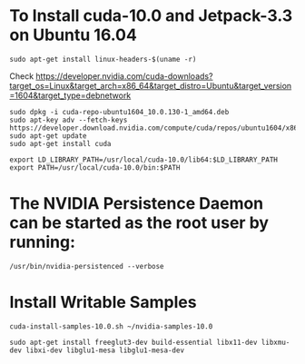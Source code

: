 # To Install cuda-10.0 and Jetpack-3.3 on Ubuntu 16.04

```sudo apt-get install linux-headers-$(uname -r)```

Check https://developer.nvidia.com/cuda-downloads?target_os=Linux&target_arch=x86_64&target_distro=Ubuntu&target_version=1604&target_type=debnetwork

```
sudo dpkg -i cuda-repo-ubuntu1604_10.0.130-1_amd64.deb
sudo apt-key adv --fetch-keys https://developer.download.nvidia.com/compute/cuda/repos/ubuntu1604/x86_64/7fa2af80.pub
sudo apt-get update
sudo apt-get install cuda

export LD_LIBRARY_PATH=/usr/local/cuda-10.0/lib64:$LD_LIBRARY_PATH
export PATH=/usr/local/cuda-10.0/bin:$PATH
```

# The NVIDIA Persistence Daemon can be started as the root user by running:
```/usr/bin/nvidia-persistenced --verbose``` 
 
 
# Install Writable Samples
```cuda-install-samples-10.0.sh ~/nvidia-samples-10.0```
 
 
```sudo apt-get install freeglut3-dev build-essential libx11-dev libxmu-dev libxi-dev libglu1-mesa libglu1-mesa-dev```
 
 
 
 
